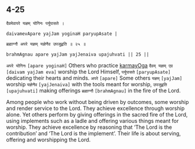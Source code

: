 ## 4-25


```shloka-sa
दैवमेवापरे यज्ञम् योगिनः पर्युपासते ।
```
```shloka-sa-hk
daivamevApare yajJam yoginaH paryupAsate |
```
```shloka-sa
ब्रह्माग्नौ अपरे यज्ञम् यज्ञेनैव उपजुह्वति ॥ २५ ॥
```
```shloka-sa-hk
brahmAgnau apare yajJam yajJenaiva upajuhvati || 25 ||
```

`अपरे योगिनः` `[apare yoginaH]` Others who practice [karmayOga](karmayoga) `दैवम् यज्ञम् एव` `[daivam yajJam eva]` worship the Lord Himself, `पर्युपासते` `[paryupAsate]` dedicating their hearts and minds. `अपरे` `[apare]` Some others `यज्ञम्` `[yajJam]` worship `यज्ञेनैव` `[yajJenaiva]` with the tools meant for worship, `उपजुह्वति` `[upajuhvati]` making offerings `ब्रह्माग्नौ` `[brahmAgnau]` in the fire of the Lord.

Among people who work without being driven by outcomes, some worship and render service to the Lord. They achieve excellence through worship alone. Yet others perform by giving offerings in the sacred fire of the Lord, using implements such as a ladle and offering various things meant for worship. They achieve excellence by reasoning that ‘The Lord is the contribution’ and ‘The Lord is the implement’. Their life is about serving, offering and worshipping the Lord.

